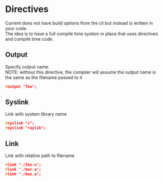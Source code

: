 # Directives
Current does not have build options from the cli but instead is written in your code.<br>
The idea is to have a full compile time system in place that uses directives and compile time code.

## Output
Specify output name.<br>
NOTE: without this directive, the compiler will assume the output name is the same as the filename passed to it
```c
#output "foo";
```

## Syslink
Link with system library name
```c
#syslink "c";
#syslink "raylib";
```
## Link
Link with relative path to filename
```c
#link "./foo.o";
#link "./bar.a";
#link "./baz.a";
```

